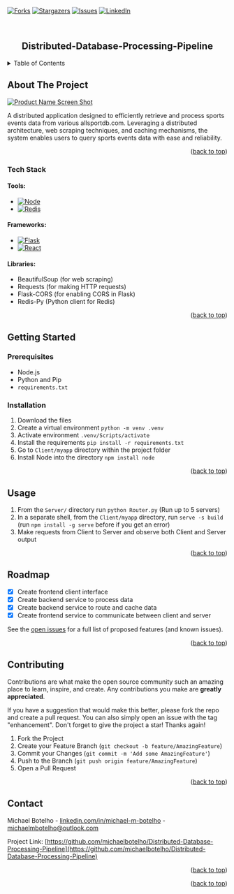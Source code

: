 <a name="readme-top"></a>
<!--
*** Downloaded and Edited from othneildrew/Best-README-Template. 
-->



<!-- PROJECT SHIELDS -->
<!--
*** I'm using markdown "reference style" links for readability.
*** Reference links are enclosed in brackets [ ] instead of parentheses ( ).
*** See the bottom of this document for the declaration of the reference variables
*** for contributors-url, forks-url, etc. This is an optional, concise syntax you may use.
*** https://www.markdownguide.org/basic-syntax/#reference-style-links
-->
[![Forks][forks-shield]][forks-url]
[![Stargazers][stars-shield]][stars-url]
[![Issues][issues-shield]][issues-url]
[![LinkedIn][linkedin-shield]][linkedin-url]
<!-- [![MIT License][license-shield]][license-url] -->



<!-- PROJECT LOGO -->
<br />
<div align="center">
  <!--
  <a href="https://github.com/michaelbotelho/Distributed-Database-Processing-Pipeline">
    <img src="images/logo.png" alt="Logo" width="80" height="80">
  </a>
  -->

  <h2 align="center">Distributed-Database-Processing-Pipeline</h2>
</div>



<!-- TABLE OF CONTENTS -->
<details>
  <summary>Table of Contents</summary>
  <ol>
    <li>
      <a href="#about-the-project">About The Project</a>
      <ul>
        <li><a href="#built-with">Tech Stack</a></li>
      </ul>
    </li>
    <li>
      <a href="#getting-started">Getting Started</a>
      <ul>
        <li><a href="#prerequisites">Prerequisites</a></li>
        <li><a href="#installation">Installation</a></li>
      </ul>
    </li>
    <li><a href="#usage">Usage</a></li>
    <li><a href="#roadmap">Roadmap</a></li>
    <li><a href="#contributing">Contributing</a></li>
    <li><a href="#license">License</a></li>
    <li><a href="#contact">Contact</a></li>
    <li><a href="#acknowledgments">Acknowledgments</a></li>
  </ol>
</details>



<!-- ABOUT THE PROJECT -->
## About The Project

[![Product Name Screen Shot][product-screenshot]](https://example.com)

A distributed application designed to efficiently retrieve and process sports events data from various allsportdb.com. Leveraging a distributed architecture, web scraping techniques, and caching mechanisms, the system enables users to query sports events data with ease and reliability.

<p align="right">(<a href="#readme-top">back to top</a>)</p>



### Tech Stack

#### Tools:
* [![Node][Node.js]][Node-url]
* [![Redis][Redis]][Redis-url]

#### Frameworks:
* [![Flask][Flask.py]][Flask-url]
* [![React][React.js]][React-url]

#### Libraries:
* BeautifulSoup (for web scraping)
* Requests (for making HTTP requests)
* Flask-CORS (for enabling CORS in Flask)
* Redis-Py (Python client for Redis)

<p align="right">(<a href="#readme-top">back to top</a>)</p>




## Getting Started

### Prerequisites

- Node.js  
- Python and Pip
- ```requirements.txt```


### Installation

1. Download the files
2. Create a virtual environment ```python -m venv .venv```
3. Activate environment ```.venv/Scripts/activate```
4. Install the requirements ```pip install -r requirements.txt```
5. Go to ```Client/myapp``` directory within the project folder
6. Install Node into the directory ```npm install node```


<p align="right">(<a href="#readme-top">back to top</a>)</p>


 
## Usage

1. From the ```Server/``` directory run ```python Router.py``` (Run up to 5 servers)
2. In a separate shell, from the ```Client/myapp``` directory, run ```serve -s build``` (run ```npm install -g serve``` before if you get an error)
3. Make requests from Client to Server and observe both Client and Server output


<p align="right">(<a href="#readme-top">back to top</a>)</p>



<!-- ROADMAP -->
## Roadmap

- [X] Create frontend client interface
- [X] Create backend service to process data
- [X] Create backend service to route and cache data
- [X] Create frontend service to communicate between client and server

See the [open issues](https://github.com/michaelbotelho/Distributed-Database-Processing-Pipeline/issues) for a full list of proposed features (and known issues).

<p align="right">(<a href="#readme-top">back to top</a>)</p>



<!-- CONTRIBUTING -->
## Contributing

Contributions are what make the open source community such an amazing place to learn, inspire, and create. Any contributions you make are **greatly appreciated**.

If you have a suggestion that would make this better, please fork the repo and create a pull request. You can also simply open an issue with the tag "enhancement".
Don't forget to give the project a star! Thanks again!

1. Fork the Project
2. Create your Feature Branch (`git checkout -b feature/AmazingFeature`)
3. Commit your Changes (`git commit -m 'Add some AmazingFeature'`)
4. Push to the Branch (`git push origin feature/AmazingFeature`)
5. Open a Pull Request

<p align="right">(<a href="#readme-top">back to top</a>)</p>



<!-- LICENSE 
## License

Distributed under the MIT License. See `LICENSE.txt` for more information.

<p align="right">(<a href="#readme-top">back to top</a>)</p>
-->


<!-- CONTACT -->
## Contact

Michael Botelho - [linkedin.com/in/michael-m-botelho][linkedin-url] - michaelmbotelho@outlook.com

Project Link: [https://github.com/michaelbotelho/Distributed-Database-Processing-Pipeline](https://github.com/michaelbotelho/Distributed-Database-Processing-Pipeline)

<p align="right">(<a href="#readme-top">back to top</a>)</p>



<!-- ACKNOWLEDGMENTS 
## Acknowledgments

Resources I found helpful during the development of this project:

* [Img Shields](https://shields.io)
-->

<p align="right">(<a href="#readme-top">back to top</a>)</p>



<!-- MARKDOWN LINKS & IMAGES -->
<!-- https://www.markdownguide.org/basic-syntax/#reference-style-links -->
[forks-shield]: https://img.shields.io/github/forks/michaelbotelho/Distributed-Database-Processing-Pipeline.svg?style=for-the-badge
[forks-url]: https://github.com/michaelbotelho/Distributed-Database-Processing-Pipeline/network/members
[stars-shield]: https://img.shields.io/github/stars/michaelbotelho/Distributed-Database-Processing-Pipeline.svg?style=for-the-badge
[stars-url]: https://github.com/michaelbotelho/Distributed-Database-Processing-Pipeline/stargazers
[issues-shield]: https://img.shields.io/github/issues/michaelbotelho/Distributed-Database-Processing-Pipeline.svg?style=for-the-badge
[issues-url]: https://github.com/michaelbotelho/Distributed-Database-Processing-Pipeline/issues
[license-shield]: https://img.shields.io/github/license/michaelbotelho/Distributed-Database-Processing-Pipeline.svg?style=for-the-badge
[license-url]: https://github.com/michaelbotelho/Distributed-Database-Processing-Pipeline/blob/master/LICENSE.txt
[linkedin-shield]: https://img.shields.io/badge/-LinkedIn-black.svg?style=for-the-badge&logo=linkedin&colorB=555
[linkedin-url]: https://linkedin.com/in/michael-m-botelho
[product-screenshot]: images/screenshot.png
[Node.js]: https://img.shields.io/badge/node-6DA55F?style=for-the-badge&logo=node.js&logoColor=white
[Node-url]: https://nodejs.org/en
[React.js]: https://img.shields.io/badge/React-20232A?style=for-the-badge&logo=react&logoColor=61DAFB
[React-url]: https://reactjs.org/
[Flask.py]: https://img.shields.io/badge/flask-%23000.svg?style=for-the-badge&logo=flask&logoColor=white
[Flask-url]: https://flask.palletsprojects.com/en/3.0.x/
[Redis]: https://img.shields.io/badge/redis-%23DD0031.svg?style=for-the-badge&logo=redis&logoColor=white
[Redis-url]: https://redis.io/
[gRPC]: https://img.shields.io/badge/grpc-4285F4?style=for-the-badge&logo=google&logoColor=white
[gRPC-url]: https://grpc.io/
